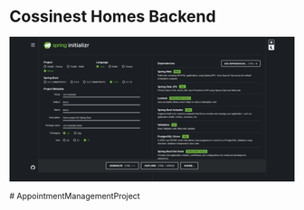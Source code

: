 # Cossinest Homes Backend

![Spring Initializr](./spring-initializr.png)

#   A p p o i n t m e n t M a n a g e m e n t P r o j e c t 
 
 